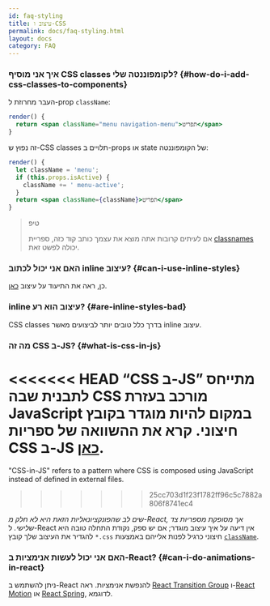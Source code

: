 ```yaml
---
id: faq-styling
title: עיצוב ו-CSS
permalink: docs/faq-styling.html
layout: docs
category: FAQ
---
```


### איך אני מוסיף CSS classes לקומפוננטה שלי? {#how-do-i-add-css-classes-to-components}

העבר מחרוזת ל-prop `className`:

```jsx
render() {
  return <span className="menu navigation-menu">תפריט</span>
}
```

זה נפוץ ש-CSS classes תלויים ב-props או state של הקומפוננטה:

```jsx
render() {
  let className = 'menu';
  if (this.props.isActive) {
    className += ' menu-active';
  }
  return <span className={className}>תפריט</span>
}
```

>טיפ
>
>אם לעיתים קרובות אתה מוצא את עצמך כותב קוד כזה, ספריית [classnames](https://www.npmjs.com/package/classnames#usage-with-reactjs) יכולה לפשט זאת.

### האם אני יכול לכתוב inline עיצוב? {#can-i-use-inline-styles}

כן, ראה את התיעוד על עיצוב [כאן](/docs/dom-elements.html#style).

### inline עיצוב הוא רע? {#are-inline-styles-bad}

CSS classes בדרך כלל טובים יותר לביצועים מאשר inline עיצוב.

### מה זה CSS ב-JS? {#what-is-css-in-js}

<<<<<<< HEAD
“CSS ב-JS” מתייחס לתבנית שבה CSS מורכב בעזרת JavaScript במקום להיות מוגדר בקובץ חיצוני. קרא את ההשוואה של ספריות CSS ב-JS [כאן](https://github.com/MicheleBertoli/css-in-js).
=======
"CSS-in-JS" refers to a pattern where CSS is composed using JavaScript instead of defined in external files.
>>>>>>> 25cc703d1f23f1782ff96c5c7882a806f8741ec4

_שים לב שהפונקציונאליות הזאת היא לא חלק מ-React, אך מסופקת מספריות צד שלישי._ ל-React אין דיעה על איך עיצוב מוגדר; אם יש ספק, נקודת התחלה טובה היא להגדיר את העיצוב שלך קובץ `*.css` חיצוני כרגיל לפנות אלייהם באמצעות [`className`](/docs/dom-elements.html#classname).

### האם אני יכול לעשות אנימציות ב-React? {#can-i-do-animations-in-react}

ניתן להשתמש ב-React להנפשת אנימציות. ראה [React Transition Group](https://reactcommunity.org/react-transition-group/) ו-[React Motion](https://github.com/chenglou/react-motion) או [React Spring](https://github.com/react-spring/react-spring), לדוגמא.
